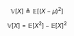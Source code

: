 $$
\mathbb{V}[X] \triangleq \mathbb{E}[(X - \mu)^2]
$$

$$
\mathbb{V}[X] = \mathbb{E}[X^2] - \mathbb{E}[X]^2
$$